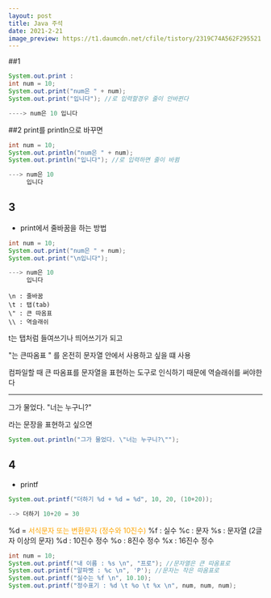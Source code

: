 ```yaml
---
layout: post
title: Java 주석
date: 2021-2-21
image_preview: https://t1.daumcdn.net/cfile/tistory/2319C74A562F295521
---
```

##1

```java
System.out.print : 
int num = 10;
System.out.print("num은 " + num);
System.out.print("입니다"); //로 입력할경우 줄이 안바뀐다

----> num은 10 입니다
```
##2
 print를 println으로 바꾸면
 ```java
 int num = 10;
System.out.println("num은 " + num);
System.out.println("입니다"); //로 입력하면 줄이 바뀜

---> num은 10
      입니다
```
3
------

- print에서 줄바꿈을 하는 방법
```java
int num = 10;
System.out.print("num은 " + num);
System.out.print("\n입니다");

---> num은 10
     입니다
```
```
\n : 줄바꿈
\t : 탭(tab)
\" : 큰 따옴표
\\ : 역슬래쉬
```
t는 탭처럼 들여쓰기나 띄어쓰기가 되고



\"는 큰따옴표 " 를 온전히 문자열 안에서 사용하고 싶을 떄 사용



컴파일할 때 큰 따옴표를 문자열을 표현하는 도구로 인식하기 때문에
역슬래쉬를 써야한다

---
그가 물었다. "너는 누구니?"



라는 문장을 표현하고 싶으면


```java
System.out.println("그가 물었다. \"너는 누구니?\"");
```

4 
---------
- printf 
```java
System.out.printf("더하기 %d + %d = %d", 10, 20, (10+20));

--> 더하기 10+20 = 30
```
%d = <span style = "color : orange">서식문자 또는 변환문자 (정수와 10진수)</span>
%f : 실수
%c : 문자
%s : 문자열 (2글자 이상의 문자)
%d : 10진수 정수
%o : 8진수 정수
%x : 16진수 정수
```java
int num = 10;
System.out.printf("내 이름 : %s \n", "프로"); //문자열은 큰 따옴표로
System.out.printf("알파벳 : %c \n", 'P'); //문자는 작은 따옴표로
System.out.printf("실수는 %f \n", 10.10);
System.out.printf("정수표기 : %d \t %o \t %x \n", num, num, num);
```


